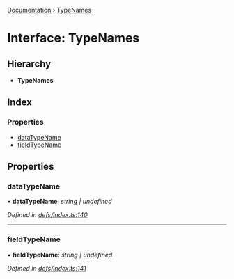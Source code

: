 [Documentation](../README.md) › [TypeNames](typenames.md)

# Interface: TypeNames

## Hierarchy

* **TypeNames**

## Index

### Properties

* [dataTypeName](typenames.md#datatypename)
* [fieldTypeName](typenames.md#fieldtypename)

## Properties

###  dataTypeName

• **dataTypeName**: *string | undefined*

*Defined in [defs/index.ts:140](https://github.com/badbatch/graphql-box/blob/cfaf258/packages/cache-manager/src/defs/index.ts#L140)*

___

###  fieldTypeName

• **fieldTypeName**: *string | undefined*

*Defined in [defs/index.ts:141](https://github.com/badbatch/graphql-box/blob/cfaf258/packages/cache-manager/src/defs/index.ts#L141)*
